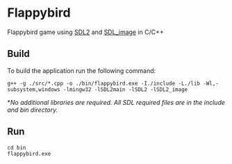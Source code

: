 # Flappybird
 Flappybird game using [SDL2](https://www.libsdl.org/download-2.0.php) and [SDL_image](https://www.libsdl.org/projects/SDL_image/) in C/C++


## Build
To build the application run the following command: <br>
```
g++ -g ./src/*.cpp -o ./bin/flappybird.exe -I./include -L./lib -Wl,-subsystem,windows -lmingw32 -lSDL2main -lSDL2 -lSDL2_image
```

**No additional libraries are required. All SDL required files are in the include and bin directory.*

## Run
```
cd bin
flappybird.exe
```
